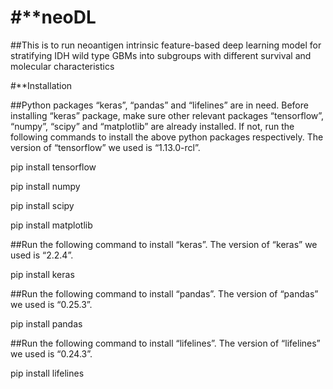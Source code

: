 #**neoDL
=========
##This is to run neoantigen intrinsic feature-based deep learning model for stratifying IDH wild type GBMs into subgroups with different survival and molecular characteristics

#**Installation

##Python packages “keras”, “pandas” and “lifelines” are in need. Before installing “keras” package, make sure other relevant packages “tensorflow”, “numpy”, “scipy” and “matplotlib” are already installed. If not, run the following commands to install the above python packages respectively. The version of “tensorflow” we used is “1.13.0-rcl”.

pip install tensorflow

pip install numpy 

pip install scipy

pip install matplotlib



##Run the following command to install “keras”. The version of “keras” we used is “2.2.4”.

pip install keras


##Run the following command to install “pandas”. The version of “pandas” we used is “0.25.3”.

pip install pandas


##Run the following command to install “lifelines”. The version of “lifelines” we used is “0.24.3”.

pip install lifelines




